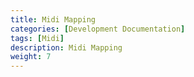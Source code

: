 ```yaml
---
title: Midi Mapping
categories: [Development Documentation]
tags: [Midi]
description: Midi Mapping
weight: 7
---
```

